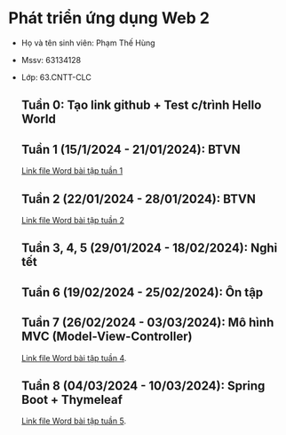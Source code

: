 # Phát triển ứng dụng Web 2
- Họ và tên sinh viên: Phạm Thế Hùng
- Mssv: 63134128
- Lớp: 63.CNTT-CLC

  ## Tuần 0: Tạo link github + Test c/trình Hello World
  ## Tuần 1 (15/1/2024 - 21/01/2024): BTVN
  [Link file Word bài tập tuần 1](https://github.com/TheHung622k2/63134128_Web2/blob/main/B%C3%A0i%20t%E1%BA%ADp/B%C3%A0i%20t%E1%BA%ADp%20tu%E1%BA%A7n%201_63134128.docx)
  ## Tuần 2 (22/01/2024 - 28/01/2024): BTVN
  [Link file Word bài tập tuần 2](https://github.com/TheHung622k2/63134128_Web2/blob/main/B%C3%A0i%20t%E1%BA%ADp/B%C3%A0i%20t%E1%BA%ADp%20tu%E1%BA%A7n%202_63134128.docx)
  ## Tuần 3, 4, 5 (29/01/2024 - 18/02/2024): Nghỉ tết  
  ## Tuần 6 (19/02/2024 - 25/02/2024): Ôn tập
  ## Tuần 7 (26/02/2024 - 03/03/2024): Mô hình MVC (Model-View-Controller)
  [Link file Word bài tập tuần 4](https://github.com/TheHung622k2/63134128_Web2/blob/main/B%C3%A0i%20t%E1%BA%ADp/B%C3%A0i%20t%E1%BA%ADp%20tu%E1%BA%A7n%204_63134128.docx).
  ## Tuần 8 (04/03/2024 - 10/03/2024): Spring Boot + Thymeleaf
  [Link file Word bài tập tuần 5](...).







 











 
